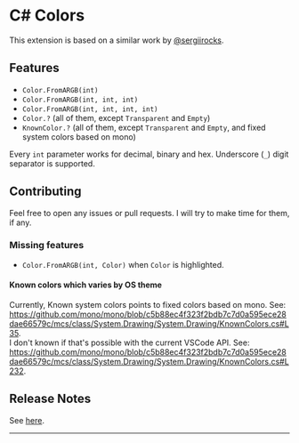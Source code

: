 # C# Colors
This extension is based on a similar work by [@sergiirocks](https://github.com/sergiirocks/vscode-ext-color-highlight).

## Features
- `Color.FromARGB(int)`
- `Color.FromARGB(int, int, int)`
- `Color.FromARGB(int, int, int, int)`
- `Color.?` (all of them, except `Transparent` and `Empty`)
- `KnownColor.?` (all of them, except `Transparent` and `Empty`, and fixed system colors based on mono)

Every `int` parameter works for decimal, binary and hex. Underscore (`_`) digit separator is supported.

## Contributing

Feel free to open any issues or pull requests. I will try to make time for them, if any.

### Missing features
- `Color.FromARGB(int, Color)` when `Color` is highlighted.
#### Known colors which varies by OS theme
Currently, Known system colors points to fixed colors based on mono. See: https://github.com/mono/mono/blob/c5b88ec4f323f2bdb7c7d0a595ece28dae66579c/mcs/class/System.Drawing/System.Drawing/KnownColors.cs#L35.  
I don't known if that's possible with the current VSCode API. See: https://github.com/mono/mono/blob/c5b88ec4f323f2bdb7c7d0a595ece28dae66579c/mcs/class/System.Drawing/System.Drawing/KnownColors.cs#L232.

## Release Notes

See [here](CHANGELOG.md).

-----------------------------------------------------------------------------------------------------------
